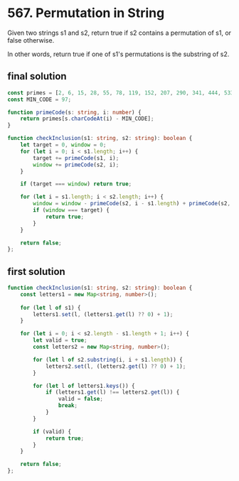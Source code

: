 # 567. Permutation in String

Given two strings s1 and s2, return true if s2 contains a permutation of s1, or false otherwise.

In other words, return true if one of s1's permutations is the substring of s2.

## final solution

```ts
const primes = [2, 6, 15, 28, 55, 78, 119, 152, 207, 290, 341, 444, 533, 602, 705, 848, 1003, 1098, 1273, 1420, 1533, 1738, 1909, 2136, 2425, 2626];
const MIN_CODE = 97;

function primeCode(s: string, i: number) {
    return primes[s.charCodeAt(i) - MIN_CODE];
}

function checkInclusion(s1: string, s2: string): boolean {
    let target = 0, window = 0;
    for (let i = 0; i < s1.length; i++) {
        target += primeCode(s1, i);
        window += primeCode(s2, i);
    }

    if (target === window) return true;

    for (let i = s1.length; i < s2.length; i++) {
        window = window - primeCode(s2, i - s1.length) + primeCode(s2, i);
        if (window === target) {
            return true;
        }
    }

    return false;
};
```

## first solution

```ts
function checkInclusion(s1: string, s2: string): boolean {
    const letters1 = new Map<string, number>();
    
    for (let l of s1) {
        letters1.set(l, (letters1.get(l) ?? 0) + 1);
    }

    for (let i = 0; i < s2.length - s1.length + 1; i++) {
        let valid = true;
        const letters2 = new Map<string, number>();

        for (let l of s2.substring(i, i + s1.length)) {
            letters2.set(l, (letters2.get(l) ?? 0) + 1);
        }

        for (let l of letters1.keys()) {
            if (letters1.get(l) !== letters2.get(l)) {
                valid = false;
                break;
            }
        }

        if (valid) {
            return true;
        }
    }

    return false;
};
```
